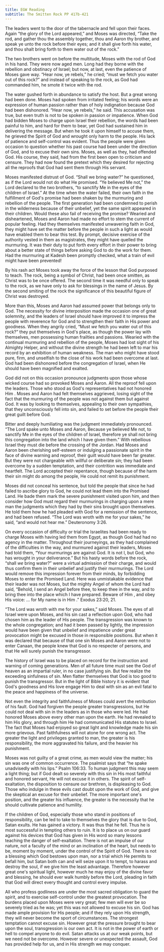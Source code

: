 ```yaml
---
title: EGW Reading
subtitle: The Smitten Rock PP 417b-421
---
```


The leaders went to the door of the tabernacle and fell upon their faces. Again “the glory of the Lord appeared,” and Moses was directed, “Take the rod, and gather thou the assembly together, thou and Aaron thy brother, and speak ye unto the rock before their eyes; and it shall give forth his water, and thou shalt bring forth to them water out of the rock.”

The two brothers went on before the multitude, Moses with the rod of God in his hand. They were now aged men. Long had they borne with the rebellion and obstinacy of Israel; but now, at last, even the patience of Moses gave way. “Hear now, ye rebels,” he cried; “must we fetch you water out of this rock?” and instead of speaking to the rock, as God had commanded him, he smote it twice with the rod.

The water gushed forth in abundance to satisfy the host. But a great wrong had been done. Moses had spoken from irritated feeling; his words were an expression of human passion rather than of holy indignation because God had been dishonored. “Hear now, ye rebels,” he said. This accusation was true, but even truth is not to be spoken in passion or impatience. When God had bidden Moses to charge upon Israel their rebellion, the words had been painful to him, and hard for them to bear, yet God had sustained him in delivering the message. But when he took it upon himself to accuse them, he grieved the Spirit of God and wrought only harm to the people. His lack of patience and self-control was evident. Thus the people were given occasion to question whether his past course had been under the direction of God, and to excuse their own sins. Moses, as well as they, had offended God. His course, they said, had from the first been open to criticism and censure. They had now found the pretext which they desired for rejecting all the reproofs that God had sent them through His servant.

Moses manifested distrust of God. “Shall we bring water?” he questioned, as if the Lord would not do what He promised. “Ye believed Me not,” the Lord declared to the two brothers, “to sanctify Me in the eyes of the children of Israel.” At the time when the water failed, their own faith in the fulfillment of God's promise had been shaken by the murmuring and rebellion of the people. The first generation had been condemned to perish in the wilderness because of their unbelief, yet the same spirit appeared in their children. Would these also fail of receiving the promise? Wearied and disheartened, Moses and Aaron had made no effort to stem the current of popular feeling. Had they themselves manifested unwavering faith in God, they might have set the matter before the people in such a light as would have enabled them to bear this test. By prompt, decisive exercise of the authority vested in them as magistrates, they might have quelled the murmuring. It was their duty to put forth every effort in their power to bring about a better state of things before asking God to do the work for them. Had the murmuring at Kadesh been promptly checked, what a train of evil might have been prevented!

By his rash act Moses took away the force of the lesson that God purposed to teach. The rock, being a symbol of Christ, had been once smitten, as Christ was to be once offered. The second time it was needful only to speak to the rock, as we have only to ask for blessings in the name of Jesus. By the second smiting of the rock the significance of this beautiful figure of Christ was destroyed.

More than this, Moses and Aaron had assumed power that belongs only to God. The necessity for divine interposition made the occasion one of great solemnity, and the leaders of Israel should have improved it to impress the people with reverence for God and to strengthen their faith in His power and goodness. When they angrily cried, “Must _we_ fetch you water out of this rock?” they put themselves in God's place, as though the power lay with themselves, men possessing human frailties and passions. Wearied with the continual murmuring and rebellion of the people, Moses had lost sight of his Almighty Helper, and without the divine strength he had been left to mar his record by an exhibition of human weakness. The man who might have stood pure, firm, and unselfish to the close of his work had been overcome at last. God had been dishonored before the congregation of Israel, when He should have been magnified and exalted.

God did not on this occasion pronounce judgments upon those whose wicked course had so provoked Moses and Aaron. All the reproof fell upon the leaders. Those who stood as God's representatives had not honored Him . Moses and Aaron had felt themselves aggrieved, losing sight of the fact that the murmuring of the people was not against them but against God. It was by looking to themselves, appealing to their own sympathies, that they unconsciously fell into sin, and failed to set before the people their great guilt before God.

Bitter and deeply humiliating was the judgment immediately pronounced. “The Lord spake unto Moses and Aaron, Because ye believed Me not, to sanctify Me in the eyes of the children of Israel, therefore ye shall not bring this congregation into the land which I have given them.” With rebellious Israel they must die before the crossing of the Jordan. Had Moses and Aaron been cherishing self-esteem or indulging a passionate spirit in the face of divine warning and reproof, their guilt would have been far greater. But they were not chargeable with willful or deliberate sin; they had been overcome by a sudden temptation, and their contrition was immediate and heartfelt. The Lord accepted their repentance, though because of the harm their sin might do among the people, He could not remit its punishment.

Moses did not conceal his sentence, but told the people that since he had failed to ascribe glory to God, he could not lead them into the Promised Land. He bade them mark the severe punishment visited upon him, and then consider how God must regard their murmurings in charging upon a mere man the judgments which they had by their sins brought upon themselves. He told them how he had pleaded with God for a remission of the sentence, and had been refused. “The Lord was wroth with me for your sakes,” he said, “and would not hear me.” Deuteronomy 3:26.

On every occasion of difficulty or trial the Israelites had been ready to charge Moses with having led them from Egypt, as though God had had no agency in the matter. Throughout their journeyings, as they had complained of the difficulties in the way, and murmured against their leaders, Moses had told them, “Your murmurings are against God. It is not I, but God, who has wrought in your deliverance.” But his hasty words before the rock, “shall _we_ bring water?” were a virtual admission of their charge, and would thus confirm them in their unbelief and justify their murmurings. The Lord would remove this impression forever from their minds, by forbidding Moses to enter the Promised Land. Here was unmistakable evidence that their leader was not Moses, but the mighty Angel of whom the Lord had said, “Behold, I send an Angel before thee, to keep thee in the way, and to bring thee into the place which I have prepared. Beware of Him , and obey His voice: ... for My name is in Him .” Exodus 23:20, 21.

“The Lord was wroth with me for your sakes,” said Moses. The eyes of all Israel were upon Moses, and his sin cast a reflection upon God, who had chosen him as the leader of His people. The transgression was known to the whole congregation; and had it been passed by lightly, the impression would have been given that unbelief and impatience under great provocation might be excused in those in responsible positions. But when it was declared that because of that one sin Moses and Aaron were not to enter Canaan, the people knew that God is no respecter of persons, and that He will surely punish the transgressor.

The history of Israel was to be placed on record for the instruction and warning of coming generations. Men of all future time must see the God of heaven as an impartial ruler, in no case justifying sin. But few realize the exceeding sinfulness of sin. Men flatter themselves that God is too good to punish the transgressor. But in the light of Bible history it is evident that God's goodness and His love engage Him to deal with sin as an evil fatal to the peace and happiness of the universe.

Not even the integrity and faithfulness of Moses could avert the retribution of his fault. God had forgiven the people greater transgressions, but He could not deal with sin in the leaders as in those who were led. He had honored Moses above every other man upon the earth. He had revealed to him His glory, and through him He had communicated His statutes to Israel. The fact that Moses had enjoyed so great light and knowledge made his sin more grievous. Past faithfulness will not atone for one wrong act. The greater the light and privileges granted to man, the greater is his responsibility, the more aggravated his failure, and the heavier his punishment.

Moses was not guilty of a great crime, as men would view the matter; his sin was one of common occurrence. The psalmist says that “he spake unadvisedly with his lips.” Psalm 106:33. To human judgment this may seem a light thing; but if God dealt so severely with this sin in His most faithful and honored servant, He will not excuse it in others. The spirit of self-exaltation, the disposition to censure our brethren, is displeasing to God. Those who indulge in these evils cast doubt upon the work of God, and give the skeptical an excuse for their unbelief. The more important one's position, and the greater his influence, the greater is the necessity that he should cultivate patience and humility.

If the children of God, especially those who stand in positions of responsibility, can be led to take to themselves the glory that is due to God, Satan exults. He has gained a victory. It was thus that he fell. Thus he is most successful in tempting others to ruin. It is to place us on our guard against his devices that God has given in His word so many lessons teaching the danger of self-exaltation. There is not an impulse of our nature, not a faculty of the mind or an inclination of the heart, but needs to be, moment by moment, under the control of the Spirit of God. There is not a blessing which God bestows upon man, nor a trial which He permits to befall him, but Satan both can and will seize upon it to tempt, to harass and destroy the soul, if we give him the least advantage. Therefore however great one's spiritual light, however much he may enjoy of the divine favor and blessing, he should ever walk humbly before the Lord, pleading in faith that God will direct every thought and control every impulse.

All who profess godliness are under the most sacred obligation to guard the spirit, and to exercise self-control under the greatest provocation. The burdens placed upon Moses were very great; few men will ever be so severely tried as he was; yet this was not allowed to excuse his sin. God has made ample provision for His people; and if they rely upon His strength, they will never become the sport of circumstances. The strongest temptation cannot excuse sin. However great the pressure brought to bear upon the soul, transgression is our own act. It is not in the power of earth or hell to compel anyone to do evil. Satan attacks us at our weak points, but we need not be overcome. However severe or unexpected the assault, God has provided help for us, and in His strength we may conquer.